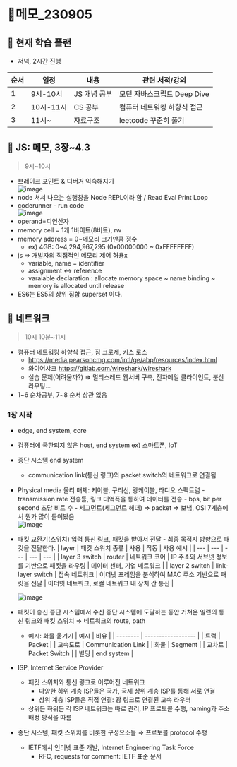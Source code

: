 # 📝메모\_230905

## 🔎 현재 학습 플랜

- 저녁, 2시간 진행

| 순서 | 일정      | 내용         | 관련 서적/강의              |
| ---- | --------- | ------------ | --------------------------- |
| 1    | 9시-10시  | JS 개념 공부 | 모던 자바스크립트 Deep Dive |
| 2    | 10시-11시 | CS 공부      | 컴퓨터 네트워킹 하향식 접근 |
| 3    | 11시~     | 자료구조     | leetcode 꾸준히 풀기        |

## 📌 JS: 메모, 3장~4.3

> 9시~10시

- 브레이크 포인트 & 디버거 익숙해지기  
  ![image](https://github.com/dusunax/javascript/assets/94776135/dcd41f87-d0f2-4b86-8846-99b2f1a26e19)
- node 쳐서 나오는 실행창을 Node REPL이라 함 / Read Eval Print Loop
- coderunner - run code  
  ![image](https://github.com/dusunax/javascript/assets/94776135/82dd82a5-9a9d-4377-adfd-bb643491934a)
- operand=피연산자
- memory cell = 1개 1바이트(8비트), rw
- memory address = 0~메모리 크기만큼 정수
  - ex) 4GB: 0~4,294,967,295 (0x00000000 ~ 0xFFFFFFFF)
- js ⇒ 개발자의 직접적인 메모리 제어 허용x
  - variable, name = identifier
  - assignment ↔ reference
  - varaiable declaration : allocate memory space ~ name binding ~ memory is allocated until release
- ES6는 ES5의 상위 집합 superset 이다.

## 📌 네트워크

> 10시 10분~11시

- 컴퓨터 네트워킹 하향식 접근, 짐 크로제, 키스 로스
  - https://media.pearsoncmg.com/intl/ge/abp/resources/index.html
  - 와이어샤크 https://gitlab.com/wireshark/wireshark
  - 실습 문제(어려울까?) ⇒ 멀티스레드 웹서버 구축, 전자메일 클라이언트, 분산 라우팅…
- 1~6 순차공부, 7~8 순서 상관 없음

### 1장 시작

- edge, end system, core
- 컴퓨터에 국한되지 않은 host, end system ex) 스마트폰, IoT
- 종단 시스템 end system
  - communication link(통신 링크)와 packet switch의 네트워크로 연결됨
- Physical media 물리 매체: 케이블, 구리선, 광케이블, 라디오 스펙트럼 - transmission rate 전송률, 링크 대역폭을 통하여 데이터를 전송 - bps, bit per second 초당 비트 수 - 세그먼트(세그먼트 헤더) ⇒ packet ⇒ 보냄, OSI 7계층에서 뭔가 많이 들어봤음  
  ![image](https://github.com/dusunax/javascript/assets/94776135/1e081880-d9d2-477f-9ec8-bab02cd23aca)
- 패킷 교환기(스위치) 입력 통신 링크, 패킷을 받아서 전달 - 최종 목적지 방향으로 패킷을 전달한다.
  | layer | 패킷 스위치 종류 | 사용 | 작동 | 사용 예시 |
  | --- | --- | --- | --- | --- |
  | layer 3 switch | router | 네트워크 코어 | IP 주소와 서브넷 정보를 기반으로 패킷을 라우팅 | 데이터 센터, 기업 네트워크 |
  | layer 2 switch | link-layer switch | 접속 네트워크 | 이더넷 프레임을 분석하여 MAC 주소 기반으로 패킷을 전달 | 이더넷 네트워크, 로컬 네트워크 내 장치 간 통신 |  

  ![image](https://github.com/dusunax/javascript/assets/94776135/a02d6d60-44c1-44c5-a344-f82162578e26)
- 패킷이 송신 종단 시스템에서 수신 종단 시스템에 도달하는 동안 거쳐온 일련의 통신 링크와 패킷 스위치 ⇒ 네트워크의 route, path
  - 예시: 화물 옮기기
    | 예시 | 비유 |
    | -------- | ------------------ |
    | 트럭 | Packet |
    | 고속도로 | Communication Link |
    | 화물 | Segment |
    | 교차로 | Packet Switch |
    | 빌딩 | end system |
- ISP, Internet Service Provider
  - 패킷 스위치와 통신 링크로 이루어진 네트워크
    - 다양한 하위 계층 ISP들은 국가, 국제 상위 계층 ISP를 통해 서로 연결
    - 상위 계층 ISP들은 직접 연결: 광 링크로 연결된 고속 라우터
  - 상위든 하위든 각 ISP 네트워크는 따로 관리, IP 프로토콜 수행, naming과 주소배정 방식을 따름
- 종단 시스템, 패킷 스위치를 비롯한 구성요소들 ⇒ 프로토콜 protocol 수행
  - IETF에서 인터넷 표준 개발, Internet Engineering Task Force
    - RFC, requests for comment: IETF 표준 문서
